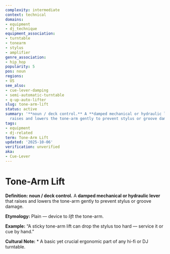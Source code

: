 ```yaml
---
complexity: intermediate
context: technical
domains:
- equipment
- dj_technique
equipment_association:
- turntable
- tonearm
- stylus
- amplifier
genre_association:
- hip_hop
popularity: 5
pos: noun
regions:
- US
see_also:
- cue-lever-damping
- semi-automatic-turntable
- q-up-auto-lifter
slug: tone-arm-lift
status: active
summary: '**noun / deck control.** A **damped mechanical or hydraulic lever** that
  raises and lowers the tone-arm gently to prevent stylus or groove damage.'
tags:
- equipment
- dj-related
term: Tone-Arm Lift
updated: '2025-10-06'
verification: unverified
aka:
- Cue-Lever
---
```


# Tone-Arm Lift

**Definition:** **noun / deck control.** A **damped mechanical or hydraulic lever** that raises and lowers the tone-arm gently to prevent stylus or groove damage.

**Etymology:** Plain — device to *lift* the tone-arm.

**Example:** “A sticky tone-arm lift can drop the stylus too hard — service it or cue by hand.”

**Cultural Note:** * A basic yet crucial ergonomic part of any hi-fi or DJ turntable.

